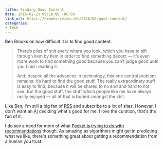 ```yaml
---
title: Finding Good Content
date: 2016-02-23 09:18:00 -06:00
link_url: https://brooksreview.net/2016/02/good-content/
categories:
- Tech
---
```

 Ben Brooks on how difficult it is to find good content:

> There’s piles of shit every where you look, which you have to sift through item by item in order to find something decent — it’s even more work to find something good because you can’t judge good until you finish reading it.
>
> And, despite all the advances in technology, this one central problem remains: it’s hard to find the good stuff. The really extraordinary stuff is easy to find, because it will be shared to no end and hard to not see. But the good stuff, the stuff which people like me have always really enjoyed — all of that is buried amongst the shit.

Like Ben, I'm still a big fan of <abbr title="Really Simple Syndication">RSS</abbr> and subscribe to a lot of sites. However, I don't want an <abbr title="Artificial Intelligence">AI</abbr> deciding what's good for me. I love the curation, that's the fun of it.

I do see a need for more of what [Pocket is trying to do with recommendations](https://getpocket.com/blog/2015/08/introducing-recommendations-the-most-interesting-articles-and-videos-you-might-have-missed/) though. As amazing as algorithms might get in predicting what we like, there's something  great about getting a recommendation from a human you trust.
